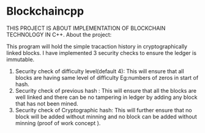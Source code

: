 # Blockchaincpp
THIS PROJECT IS ABOUT IMPLEMENTATION OF BLOCKCHAIN TECHNOLOGY IN C++.
About the project:

This program will hold the simple tracaction history in cryptographically linked blocks.
I have implemented 3 security checks to ensure the ledger is immutable.
1. Security check of difficulty level(default 4): This will ensure that all blocks are having same level of difficulty Eg:numbers of zeros in start of hash.
2. Security check of previous hash : This will ensure that all the blocks are well linked and there can be no tampering in ledger by adding any block that has not been mined.
3. Security check of Cryptographic hash: This will further ensure that no block will be added without minning and no block can be added without minning (proof of work concept ). 


